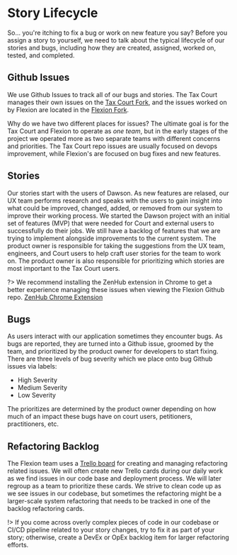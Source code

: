 # Story Lifecycle

So... you're itching to fix a bug or work on new feature you say?  Before you assign a story to yourself, we need to talk about the typical lifecycle of our stories and bugs, including how they are created, assigned, worked on, tested, and completed.

## Github Issues

We use Github Issues to track all of our bugs and stories.  The Tax Court manages their own issues on the [Tax Court Fork](https://github.com/ustaxcourt/ef-cms/issues), and the issues worked on by Flexion are located in the [Flexion Fork](https://github.com/flexion/ef-cms/issues).

Why do we have two different places for issues?  The ultimate goal is for the Tax Court and Flexion to operate as *one team*, but in the early stages of the project we operated more as two separate teams with different concerns and priorities.  The Tax Court repo issues are usually focused on devops improvement, while Flexion's are focused on bug fixes and new features.

## Stories

Our stories start with the users of Dawson.  As new features are relased, our UX team performs research and speaks with the users to gain insight into what could be improved, changed, added, or removed from our system to improve their working process.  We started the Dawson project with an initial set of features (MVP) that were needed for Court and external users to successfully do their jobs.  We still have a backlog of features that we are trying to implement alongside improvements to the current system.  The product owner is responsible for taking the suggestions from the UX team, engineers, and Court users to help craft user stories for the team to work on.  The product owner is also responsible for prioritizing which stories are most important to the Tax Court users.

?> We recommend installing the ZenHub extension in Chrome to get a better experience managing these issues when viewing the Flexion Github repo. [ZenHub Chrome Extension](https://chrome.google.com/webstore/detail/zenhub-for-github/ogcgkffhplmphkaahpmffcafajaocjbd?hl=en-US)

## Bugs

As users interact with our application sometimes they encounter bugs.  As bugs are reported, they are turned into a Github issue, groomed by the team, and prioritized by the product owner for developers to start fixing.  There are three levels of bug severity which we place onto bug Github issues via labels:

- High Severity
- Medium Severity
- Low Severity

The prioritizes are determined by the product owner depending on how much of an impact these bugs have on court users, petitioners, practitioners, etc.


## Refactoring Backlog

The Flexion team uses a [Trello board](https://trello.com/b/9tgrIFfA/ef-cms-opex-devex) for creating and managing refactoring related issues.  We will often create new Trello cards during our daily work as we find issues in our code base and deployment process.  We will later regroup as a team to prioritize these cards.  We strive to clean code up as we see issues in our codebase, but sometimes the refactoring might be a larger-scale system refactoring that needs to be tracked in one of the backlog refactoring cards.

!> If you come across overly complex pieces of code in our codebase or CI/CD pipeline related to your story changes, try to fix it as part of your story; otherwise, create a DevEx or OpEx backlog item for larger refactoring efforts.